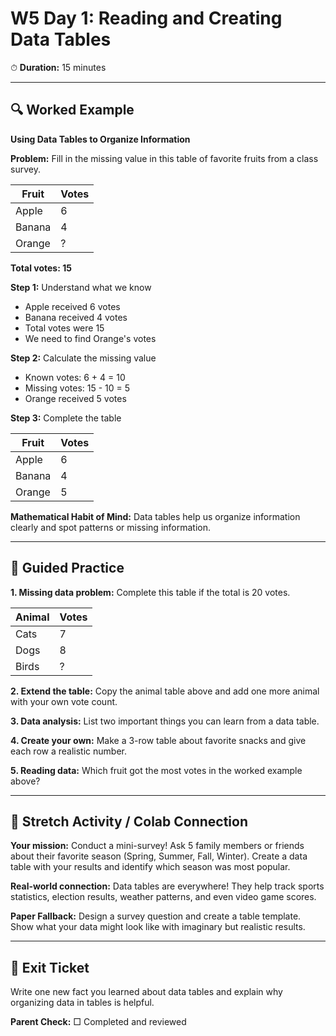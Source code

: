 # W5 Day 1: Reading and Creating Data Tables

⏱ **Duration:** 15 minutes

---

## 🔍 Worked Example

**Using Data Tables to Organize Information**

**Problem:** Fill in the missing value in this table of favorite fruits from a class survey.

| Fruit | Votes |
|-------|-------|
| Apple | 6 |
| Banana | 4 |
| Orange | ? |

**Total votes: 15**

**Step 1:** Understand what we know
- Apple received 6 votes
- Banana received 4 votes  
- Total votes were 15
- We need to find Orange's votes

**Step 2:** Calculate the missing value
- Known votes: 6 + 4 = 10
- Missing votes: 15 - 10 = 5
- Orange received 5 votes

**Step 3:** Complete the table

| Fruit | Votes |
|-------|-------|
| Apple | 6 |
| Banana | 4 |
| Orange | 5 |

**Mathematical Habit of Mind:** Data tables help us organize information clearly and spot patterns or missing information.

---

## 📝 Guided Practice

**1. Missing data problem:** Complete this table if the total is 20 votes.

| Animal | Votes |
|--------|-------|
| Cats | 7 |
| Dogs | 8 |
| Birds | ? |

**2. Extend the table:** Copy the animal table above and add one more animal with your own vote count.

**3. Data analysis:** List two important things you can learn from a data table.

**4. Create your own:** Make a 3-row table about favorite snacks and give each row a realistic number.

**5. Reading data:** Which fruit got the most votes in the worked example above?

---

## 🚀 Stretch Activity / Colab Connection

**Your mission:** Conduct a mini-survey! Ask 5 family members or friends about their favorite season (Spring, Summer, Fall, Winter). Create a data table with your results and identify which season was most popular.

**Real-world connection:** Data tables are everywhere! They help track sports statistics, election results, weather patterns, and even video game scores.

**Paper Fallback:** Design a survey question and create a table template. Show what your data might look like with imaginary but realistic results.

---

## 🎯 Exit Ticket

Write one new fact you learned about data tables and explain why organizing data in tables is helpful.

**Parent Check:** □ Completed and reviewed